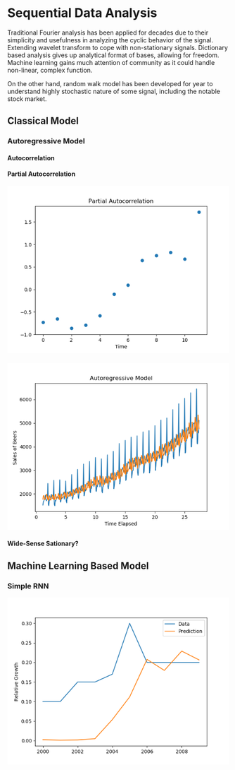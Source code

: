 # Sequential Data Analysis
Traditional Fourier analysis has been applied for decades due to their simplicity and usefulness in analyzing the cyclic behavior of the signal. Extending wavelet transform to cope with non-stationary signals. Dictionary based analysis gives up analytical format of bases, allowing for freedom. Machine learning gains much attention of community as it could handle non-linear, complex function. 

On the other hand, random walk model has been developed for year to understand highly stochastic nature of some signal, including the notable stock market.  
## Classical Model
### Autoregressive Model
#### Autocorrelation
#### Partial Autocorrelation
![Image of Setup](Classic/Autoregressive_Model/pacf.png)
####
![Image of Setup](Classic/Autoregressive_Model/model.png)
#### Wide-Sense Sationary?
## Machine Learning Based Model
### Simple RNN
![Image of Setup](Deep_Learning_Based/Simple_RNN/Growth_Prediction.png)
